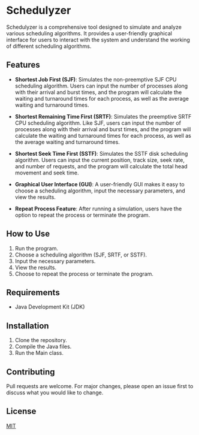 # Schedulyzer

Schedulyzer is a comprehensive tool designed to simulate and analyze various scheduling algorithms. It provides a user-friendly graphical interface for users to interact with the system and understand the working of different scheduling algorithms.

## Features

- **Shortest Job First (SJF)**: Simulates the non-preemptive SJF CPU scheduling algorithm. Users can input the number of processes along with their arrival and burst times, and the program will calculate the waiting and turnaround times for each process, as well as the average waiting and turnaround times.

- **Shortest Remaining Time First (SRTF)**: Simulates the preemptive SRTF CPU scheduling algorithm. Like SJF, users can input the number of processes along with their arrival and burst times, and the program will calculate the waiting and turnaround times for each process, as well as the average waiting and turnaround times.

- **Shortest Seek Time First (SSTF)**: Simulates the SSTF disk scheduling algorithm. Users can input the current position, track size, seek rate, and number of requests, and the program will calculate the total head movement and seek time.

- **Graphical User Interface (GUI)**: A user-friendly GUI makes it easy to choose a scheduling algorithm, input the necessary parameters, and view the results.

- **Repeat Process Feature**: After running a simulation, users have the option to repeat the process or terminate the program.

## How to Use

1. Run the program.
2. Choose a scheduling algorithm (SJF, SRTF, or SSTF).
3. Input the necessary parameters.
4. View the results.
5. Choose to repeat the process or terminate the program.

## Requirements

- Java Development Kit (JDK)

## Installation

1. Clone the repository.
2. Compile the Java files.
3. Run the Main class.

## Contributing

Pull requests are welcome. For major changes, please open an issue first to discuss what you would like to change.

## License

[MIT](https://choosealicense.com/licenses/mit/)
